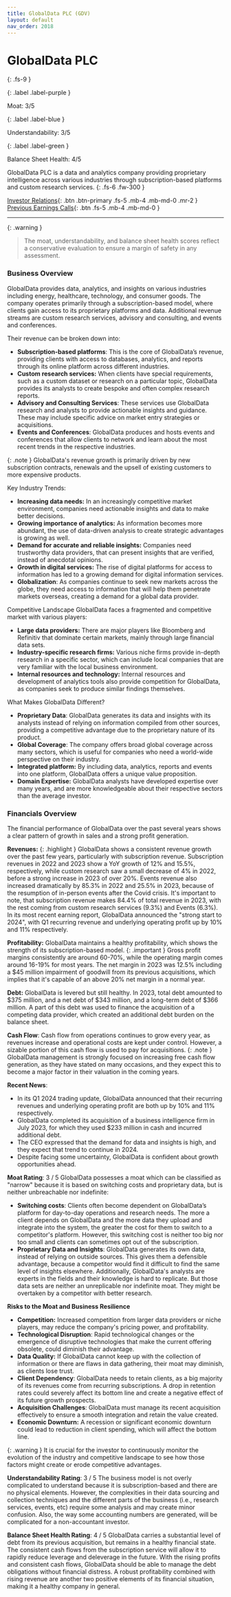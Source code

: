 ```yaml
---
title: GlobalData PLC (GDV)
layout: default
nav_order: 2018
---
```


# GlobalData PLC
{: .fs-9 }

{: .label .label-purple }

Moat: 3/5

{: .label .label-blue }

Understandability: 3/5

{: .label .label-green }

Balance Sheet Health: 4/5

GlobalData PLC is a data and analytics company providing proprietary intelligence across various industries through subscription-based platforms and custom research services.
{: .fs-6 .fw-300 }

[Investor Relations](https://www.google.com/search?q=GDV+investor+relations){: .btn .btn-primary .fs-5 .mb-4 .mb-md-0 .mr-2 }
[Previous Earnings Calls](https://discountingcashflows.com/company/GDV/transcripts/){: .btn .fs-5 .mb-4 .mb-md-0 }

---

{: .warning }
>The moat, understandability, and balance sheet health scores reflect a conservative evaluation to ensure a margin of safety in any assessment.



### Business Overview
GlobalData provides data, analytics, and insights on various industries including energy, healthcare, technology, and consumer goods. The company operates primarily through a subscription-based model, where clients gain access to its proprietary platforms and data. Additional revenue streams are custom research services, advisory and consulting, and events and conferences.

Their revenue can be broken down into:

*  **Subscription-based platforms**: This is the core of GlobalData’s revenue, providing clients with access to databases, analytics, and reports through its online platform across different industries.
* **Custom research services:** When clients have special requirements, such as a custom dataset or research on a particular topic, GlobalData provides its analysts to create bespoke and often complex research reports.
* **Advisory and Consulting Services**: These services use GlobalData research and analysts to provide actionable insights and guidance. These may include specific advice on market entry strategies or acquisitions.
*  **Events and Conferences**: GlobalData produces and hosts events and conferences that allow clients to network and learn about the most recent trends in the respective industries.

{: .note }
GlobalData's revenue growth is primarily driven by new subscription contracts, renewals and the upsell of existing customers to more expensive products.

Key Industry Trends:

* **Increasing data needs:** In an increasingly competitive market environment, companies need actionable insights and data to make better decisions.
* **Growing importance of analytics:** As information becomes more abundant, the use of data-driven analysis to create strategic advantages is growing as well.
* **Demand for accurate and reliable insights:** Companies need trustworthy data providers, that can present insights that are verified, instead of anecdotal opinions.
* **Growth in digital services:** The rise of digital platforms for access to information has led to a growing demand for digital information services.
*  **Globalization**: As companies continue to seek new markets across the globe, they need access to information that will help them penetrate markets overseas, creating a demand for a global data provider.

Competitive Landscape
GlobalData faces a fragmented and competitive market with various players:

* **Large data providers:** There are major players like Bloomberg and Refinitiv that dominate certain markets, mainly through large financial data sets.
* **Industry-specific research firms:** Various niche firms provide in-depth research in a specific sector, which can include local companies that are very familiar with the local business environment.
* **Internal resources and technology:** Internal resources and development of analytics tools also provide competition for GlobalData, as companies seek to produce similar findings themselves.

What Makes GlobalData Different?
* **Proprietary Data**: GlobalData generates its data and insights with its analysts instead of relying on information compiled from other sources, providing a competitive advantage due to the proprietary nature of its product.
* **Global Coverage**: The company offers broad global coverage across many sectors, which is useful for companies who need a world-wide perspective on their industry.
* **Integrated platform:** By including data, analytics, reports and events into one platform, GlobalData offers a unique value proposition.
* **Domain Expertise:** GlobalData analysts have developed expertise over many years, and are more knowledgeable about their respective sectors than the average investor.

### Financials Overview
The financial performance of GlobalData over the past several years shows a clear pattern of growth in sales and a strong profit generation.

**Revenues:**
{: .highlight }
GlobalData shows a consistent revenue growth over the past few years, particularly with subscription revenue. Subscription revenues in 2022 and 2023 show a YoY growth of 12% and 15.5%, respectively, while custom research saw a small decrease of 4% in 2022, before a strong increase in 2023 of over 20%. Events revenue also increased dramatically by 85.3% in 2022 and 25.5% in 2023, because of the resumption of in-person events after the Covid crisis. It's important to note, that subscription revenue makes 84.4% of total revenue in 2023, with the rest coming from custom research services (9.3%) and Events (6.3%).
In its most recent earning report, GlobalData announced the "strong start to 2024", with Q1 recurring revenue and underlying operating profit up by 10% and 11% respectively. 

**Profitability:**
GlobalData maintains a healthy profitability, which shows the strength of its subscription-based model.
{: .important }
Gross profit margins consistently are around 60-70%, while the operating margin comes around 16-19% for most years. The net margin in 2023 was 12.5% including a $45 million impairment of goodwill from its previous acquisitions, which implies that it's capable of an above 20% net margin in a normal year.

**Debt:**
GlobalData is levered but still healthy. In 2023, total debt amounted to $375 million, and a net debt of $343 million, and a long-term debt of $366 million. A part of this debt was used to finance the acquisition of a competing data provider, which created an additional debt burden on the balance sheet.

**Cash Flow**:
Cash flow from operations continues to grow every year, as revenues increase and operational costs are kept under control. However, a sizable portion of this cash flow is used to pay for acquisitions.
{: .note }
GlobalData management is strongly focused on increasing free cash flow generation, as they have stated on many occasions, and they expect this to become a major factor in their valuation in the coming years.

**Recent News**:
*   In its Q1 2024 trading update, GlobalData announced that their recurring revenues and underlying operating profit are both up by 10% and 11% respectively.
*   GlobalData completed its acquisition of a business intelligence firm in July 2023, for which they used $233 million in cash and incurred additional debt.
*   The CEO expressed that the demand for data and insights is high, and they expect that trend to continue in 2024.
*   Despite facing some uncertainty, GlobalData is confident about growth opportunities ahead.

**Moat Rating**: 3 / 5
GlobalData possesses a moat which can be classified as "narrow" because it is based on switching costs and proprietary data, but is neither unbreachable nor indefinite:

*  **Switching costs**: Clients often become dependent on GlobalData’s platform for day-to-day operations and research needs. The more a client depends on GlobalData and the more data they upload and integrate into the system, the greater the cost for them to switch to a competitor's platform. However, this switching cost is neither too big nor too small and clients can sometimes opt out of the subscription.
*   **Proprietary Data and Insights**: GlobalData generates its own data, instead of relying on outside sources. This gives them a defensible advantage, because a competitor would find it difficult to find the same level of insights elsewhere. Additionally, GlobalData's analysts are experts in the fields and their knowledge is hard to replicate. But those data sets are neither an unreplicable nor indefinite moat. They might be overtaken by a competitor with better research.

**Risks to the Moat and Business Resilience**
*   **Competition:** Increased competition from larger data providers or niche players, may reduce the company's pricing power, and profitability.
*   **Technological Disruption**: Rapid technological changes or the emergence of disruptive technologies that make the current offering obsolete, could diminish their advantage.
*   **Data Quality:** If GlobalData cannot keep up with the collection of information or there are flaws in data gathering, their moat may diminish, as clients lose trust.
*   **Client Dependency**: GlobalData needs to retain clients, as a big majority of its revenues come from recurring subscriptions. A drop in retention rates could severely affect its bottom line and create a negative effect of its future growth prospects.
*   **Acquisition Challenges**: GlobalData must manage its recent acquisition effectively to ensure a smooth integration and retain the value created.
* **Economic Downturn:** A recession or significant economic downturn could lead to reduction in client spending, which will affect the bottom line.

{: .warning }
It is crucial for the investor to continuously monitor the evolution of the industry and competitive landscape to see how those factors might create or erode competitive advantages.

**Understandability Rating**: 3 / 5
The business model is not overly complicated to understand because it is subscription-based and there are no physical elements. However, the complexities in their data sourcing and collection techniques and the different parts of the business (i.e., research services, events, etc) require some analysis and may create minor confusion. Also, the way some accounting numbers are generated, will be complicated for a non-accountant investor.

**Balance Sheet Health Rating**: 4 / 5
GlobalData carries a substantial level of debt from its previous acquisition, but remains in a healthy financial state. The consistent cash flows from the subscription service will allow it to rapidly reduce leverage and deleverage in the future. With the rising profits and consistent cash flows, GlobalData should be able to manage the debt obligations without financial distress. A robust profitability combined with rising revenue are another two positive elements of its financial situation, making it a healthy company in general.